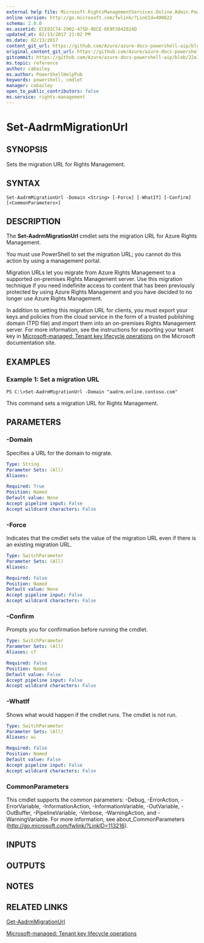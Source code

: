 ```yaml
---
external help file: Microsoft.RightsManagementServices.Online.Admin.PowerShell.dll-Help.xml
online version: http://go.microsoft.com/fwlink/?LinkId=400622
schema: 2.0.0
ms.assetid: ECE82C74-2902-475D-9DCE-6E9F3842024D
updated_at: 02/13/2017 21:02 PM
ms.date: 02/13/2017
content_git_url: https://github.com/Azure/azure-docs-powershell-aip/blob/master/Azure%20Information%20Protection/AADRM/vlatest/Set-AadrmMigrationUrl.md
original_content_git_url: https://github.com/Azure/azure-docs-powershell-aip/blob/master/Azure%20Information%20Protection/AADRM/vlatest/Set-AadrmMigrationUrl.md
gitcommit: https://github.com/Azure/azure-docs-powershell-aip/blob/22a102658f1b1c573e607b7c05590c1e292e41e2
ms.topic: reference
author: cabailey
ms.author: PowerShellHelpPub
keywords: powershell, cmdlet
manager: cabailey
open_to_public_contributors: false
ms.service: rights-management
---
```


# Set-AadrmMigrationUrl

## SYNOPSIS
Sets the migration URL for Rights Management.

## SYNTAX

```
Set-AadrmMigrationUrl -Domain <String> [-Force] [-WhatIf] [-Confirm] [<CommonParameters>]
```

## DESCRIPTION
The **Set-AadrmMigrationUrl** cmdlet sets the migration URL for Azure Rights Management.

You must use PowerShell to set the migration URL; you cannot do this action by using a management portal.

Migration URLs let you migrate from Azure Rights Management to a supported on-premises Rights Management server. Use this migration technique if you need indefinite access to content that has been previously protected by using Azure Rights Management and you have decided to no longer use Azure Rights Management.

In addition to setting this migration URL for clients, you must export your keys and policies from the cloud service in the form of a trusted publishing domain (TPD file) and import them into an on-premises Rights Management server. For more information, see the instructions for exporting your tenant key in [Microsoft-managed: Tenant key lifecycle operations](https://docs.microsoft.com/rights-management/deploy-use/operations-microsoft-managed-tenant-key) on the Microsoft documentation site.

## EXAMPLES

### Example 1: Set a migration URL
```
PS C:\>Set-AadrmMigrationUrl -Domain "aadrm.online.contoso.com"
```

This command sets a migration URL for Rights Management.

## PARAMETERS

### -Domain
Specifies a URL for the domain to migrate.

```yaml
Type: String
Parameter Sets: (All)
Aliases:

Required: True
Position: Named
Default value: None
Accept pipeline input: False
Accept wildcard characters: False
```

### -Force
Indicates that the cmdlet sets the value of the migration URL even if there is an existing migration URL.

```yaml
Type: SwitchParameter
Parameter Sets: (All)
Aliases:

Required: False
Position: Named
Default value: None
Accept pipeline input: False
Accept wildcard characters: False
```

### -Confirm
Prompts you for confirmation before running the cmdlet.

```yaml
Type: SwitchParameter
Parameter Sets: (All)
Aliases: cf

Required: False
Position: Named
Default value: False
Accept pipeline input: False
Accept wildcard characters: False
```

### -WhatIf
Shows what would happen if the cmdlet runs. The cmdlet is not run.

```yaml
Type: SwitchParameter
Parameter Sets: (All)
Aliases: wi

Required: False
Position: Named
Default value: False
Accept pipeline input: False
Accept wildcard characters: False
```

### CommonParameters
This cmdlet supports the common parameters: -Debug, -ErrorAction, -ErrorVariable, -InformationAction, -InformationVariable, -OutVariable, -OutBuffer, -PipelineVariable, -Verbose, -WarningAction, and -WarningVariable. For more information, see about_CommonParameters (http://go.microsoft.com/fwlink/?LinkID=113216).

## INPUTS

## OUTPUTS

## NOTES

## RELATED LINKS

[Get-AadrmMigrationUrl](./Get-AadrmMigrationUrl.md)

[Microsoft-managed: Tenant key lifecycle operations](https://docs.microsoft.com/rights-management/deploy-use/operations-microsoft-managed-tenant-key)
